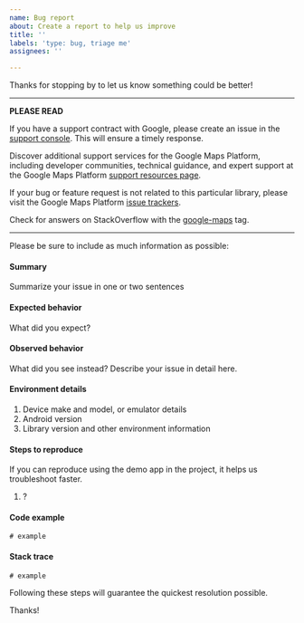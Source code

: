 ```yaml
---
name: Bug report
about: Create a report to help us improve
title: ''
labels: 'type: bug, triage me'
assignees: ''

---
```


Thanks for stopping by to let us know something could be better!

---
**PLEASE READ**

If you have a support contract with Google, please create an issue in the [support console](https://cloud.google.com/support/). This will ensure a timely response.

Discover additional support services for the Google Maps Platform, including developer communities, technical guidance, and expert support at the Google Maps Platform [support resources page](https://developers.google.com/maps/support/).

If your bug or feature request is not related to this particular library, please visit the Google Maps Platform [issue trackers](https://developers.google.com/maps/support/#issue_tracker).

Check for answers on StackOverflow with the [google-maps](http://stackoverflow.com/questions/tagged/google-maps) tag.

---

Please be sure to include as much information as possible:

#### Summary

Summarize your issue in one or two sentences

#### Expected behavior

What did you expect?

#### Observed behavior

What did you see instead?  Describe your issue in detail here.

#### Environment details

1. Device make and model, or emulator details
2. Android version
3. Library version and other environment information

#### Steps to reproduce

If you can reproduce using the demo app in the project, it helps us troubleshoot faster.

  1. ?

#### Code example

```
# example
```

#### Stack trace
```
# example
```

Following these steps will guarantee the quickest resolution possible.

Thanks!
